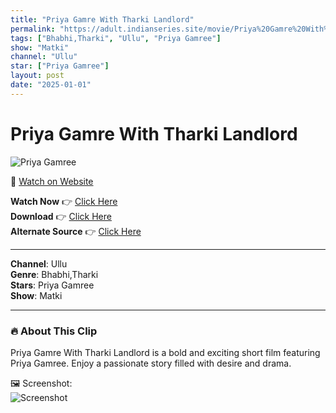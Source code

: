 ```yaml
---
title: "Priya Gamre With Tharki Landlord"
permalink: "https://adult.indianseries.site/movie/Priya%20Gamre%20With%20Tharki%20Landlord"
tags: ["Bhabhi,Tharki", "Ullu", "Priya Gamree"]
show: "Matki"
channel: "Ullu"
star: ["Priya Gamree"]
layout: post
date: "2025-01-01"
---
```


# Priya Gamre With Tharki Landlord

![Priya Gamree](https://shorts.desisins.com/wp-content/uploads/2023/12/Priya-Gamre-Matki-Ullu-DesiSins.com_.jpg)

🔗 [Watch on Website](https://adult.indianseries.site/movie/Priya%20Gamre%20With%20Tharki%20Landlord)

**Watch Now** 👉 [Click Here](https://adult.indianseries.site/movie/Priya%20Gamre%20With%20Tharki%20Landlord)  
**Download** 👉 [Click Here](https://adult.indianseries.site/movie/Priya%20Gamre%20With%20Tharki%20Landlord)  
**Alternate Source** 👉 [Click Here](https://adult.indianseries.site/movie/Priya%20Gamre%20With%20Tharki%20Landlord)

---

**Channel**: Ullu  
**Genre**: Bhabhi,Tharki  
**Stars**: Priya Gamree  
**Show**: Matki

---

### 🔥 About This Clip

Priya Gamre With Tharki Landlord is a bold and exciting short film featuring Priya Gamree. Enjoy a passionate story filled with desire and drama.
 
🖼️ Screenshot:  
![Screenshot](https://shorts.desisins.com/wp-content/uploads/2023/12/Priya-Gamre-Matki-Ullu-DesiSins.com_.jpg)
